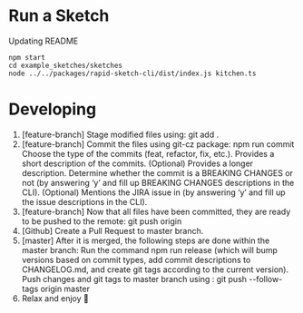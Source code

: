 # Run a Sketch

Updating README

```
npm start
cd example_sketches/sketches
node ../../packages/rapid-sketch-cli/dist/index.js kitchen.ts
```

# Developing

1. [feature-branch] Stage modified files using:
   git add .
2. [feature-branch] Commit the files using git-cz package:
   npm run commit
   Choose the type of the commits (feat, refactor, fix, etc.).
   Provides a short description of the commits.
   (Optional) Provides a longer description.
   Determine whether the commit is a BREAKING CHANGES or not (by answering ‘y’ and fill up BREAKING CHANGES descriptions in the CLI).
   (Optional) Mentions the JIRA issue in (by answering ‘y’ and fill up the issue descriptions in the CLI).
3. [feature-branch] Now that all files have been committed, they are ready to be pushed to the remote:
   git push origin <feature-branch>
4. [Github] Create a Pull Request to master branch.
5. [master] After it is merged, the following steps are done within the master branch:
   Run the command npm run release (which will bump versions based on commit types, add commit descriptions to CHANGELOG.md, and create git tags according to the current version).
   Push changes and git tags to master branch using :
   git push --follow-tags origin master
6. Relax and enjoy 🍕
